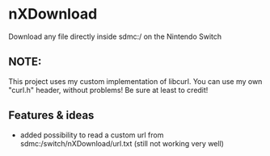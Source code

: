 # nXDownload
Download any file directly inside sdmc:/ on the Nintendo Switch
## NOTE:
This project uses my custom implementation of libcurl. You can use my own "curl.h" header, without problems! Be sure at least to credit!
## Features & ideas
- added possibility to read a custom url from sdmc:/switch/nXDownload/url.txt (still not working very well)
